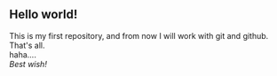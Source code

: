 ## Hello world!

This is my first repository, and from now I will work with git and github.  
That's all.  
haha....  
*Best wish!*
